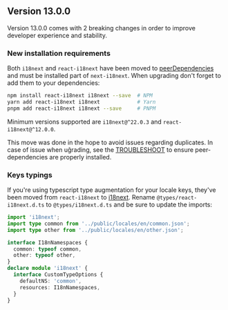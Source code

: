 ## Version 13.0.0

Version 13.0.0 comes with 2 breaking changes in order to improve developer experience and
stability.

### New installation requirements

Both `i18next` and `react-i18next` have been moved to [peerDependencies](https://github.com/npm/rfcs/blob/main/implemented/0030-no-install-optional-peer-deps.md)
and must be installed part of `next-i18next`. When upgrading don't forget to add them to your dependencies:

```bash
npm install react-i18next i18next --save  # NPM
yarn add react-i18next i18next            # Yarn
pnpm add react-i18next i18next --save     # PNPM
```

Minimum versions supported are `i18next@^22.0.3` and `react-i18next@^12.0.0`.

This move was done in the hope to avoid issues regarding duplicates. In case of issue when
uĝrading, see the [TROUBLESHOOT](https://github.com/i18next/next-i18next/blob/master/TROUBLESHOOT.md#multiple-instances)
to ensure peer-dependencies are properly installed. 

### Keys typings

If you're using typescript type augmentation for your locale keys, they've been moved from `react-i18next` to [i18next](https://www.i18next.com/overview/typescript). 
Rename `@types/react-i18next.d.ts` to `@types/i18next.d.ts` and be sure to update the imports:

```typescript
import 'i18next';
import type common from '../public/locales/en/common.json';
import type other from '../public/locales/en/other.json';

interface I18nNamespaces {
  common: typeof common,
  other: typeof other,
}
declare module 'i18next' {
  interface CustomTypeOptions {
    defaultNS: 'common',
    resources: I18nNamespaces,
  }
}
```
